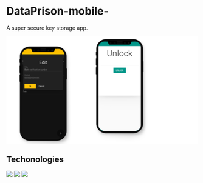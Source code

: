 # DataPrison-mobile-
A super secure key storage app.

<img src='images/genp_image_ultimate.png' align='center'/>

## Techonologies

[<img src="https://img.shields.io/badge/kivy-bluesvg?logo=LOGO">]()
[<img src="https://img.shields.io/badge/kivy-md-blue.svg?logo=LOGO">]()
[<img src="https://img.shields.io/badge/python-yellow.svg?logo=LOGO">]()
